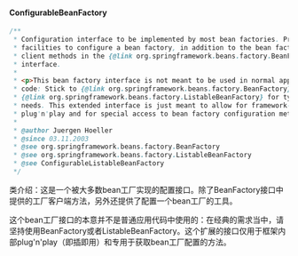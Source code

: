 #### ConfigurableBeanFactory

```java
/**
 * Configuration interface to be implemented by most bean factories. Provides
 * facilities to configure a bean factory, in addition to the bean factory
 * client methods in the {@link org.springframework.beans.factory.BeanFactory}
 * interface.
 *
 * <p>This bean factory interface is not meant to be used in normal application
 * code: Stick to {@link org.springframework.beans.factory.BeanFactory} or
 * {@link org.springframework.beans.factory.ListableBeanFactory} for typical
 * needs. This extended interface is just meant to allow for framework-internal
 * plug'n'play and for special access to bean factory configuration methods.
 *
 * @author Juergen Hoeller
 * @since 03.11.2003
 * @see org.springframework.beans.factory.BeanFactory
 * @see org.springframework.beans.factory.ListableBeanFactory
 * @see ConfigurableListableBeanFactory
 */
```

类介绍：这是一个被大多数bean工厂实现的配置接口。除了BeanFactory接口中提供的工厂客户端方法，另外还提供了配置一个bean工厂的工具。

这个bean工厂接口的本意并不是普通应用代码中使用的：在经典的需求当中，请坚持使用BeanFactory或者ListableBeanFactory。这个扩展的接口仅用于框架内部plug'n'play（即插即用）和专用于获取bean工厂配置的方法。